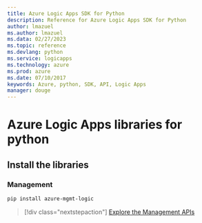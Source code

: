 ```yaml
---
title: Azure Logic Apps SDK for Python
description: Reference for Azure Logic Apps SDK for Python
author: lmazuel
ms.author: lmazuel
ms.data: 02/27/2023
ms.topic: reference
ms.devlang: python
ms.service: logicapps
ms.technology: azure
ms.prod: azure
ms.date: 07/10/2017
keywords: Azure, python, SDK, API, Logic Apps
manager: douge
---
```

# Azure Logic Apps libraries for python

## Install the libraries


### Management

```bash
pip install azure-mgmt-logic
```
> [!div class="nextstepaction"]
> [Explore the Management APIs](/python/api/overview/azure/logicapps/management)